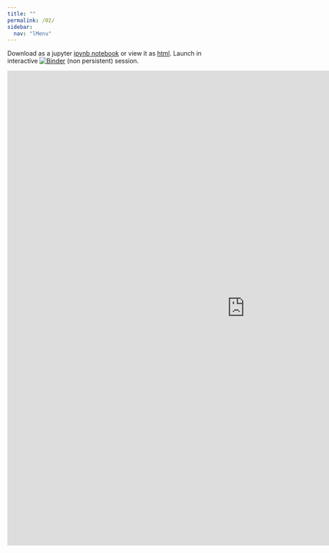 ```yaml
---
title: ""
permalink: /02/
sidebar:
  nav: "lMenu"
---
```


Download as a jupyter [ipynb notebook](https://datascience-intro.github.io/1MS041-2020/lectures/02.ipynb) or view it as [html](https://datascience-intro.github.io/1MS041-2020/lectures/02.html).
Launch in interactive <a  href="https://mybinder.org/v2/gh/datascience-intro/1MS041-2020/gh-pages?filepath=lectures%2F02.ipynb" target="_blank"><img src="https://mybinder.org/badge_logo.svg" alt="Binder"></a> (non persistent) session.

<iframe src="https://datascience-intro.github.io/1MS041-2020/lectures/02.html" width="1080" height="1080" frameborder="0"></iframe>

    
